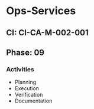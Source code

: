 # Ops-Services

## CI: CI-CA-M-002-001
## Phase: 09

### Activities
- Planning
- Execution
- Verification
- Documentation
